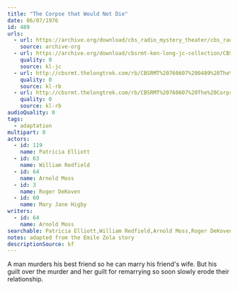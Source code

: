 ```yaml
---
title: "The Corpse that Would Not Die"
date: 06/07/1976
id: 489
urls: 
  - url: https://archive.org/download/cbs_radio_mystery_theater/cbs_radio_mystery_theater-0451-0500.zip/cbs_radio_mystery_theater-0451-0500%2Fcbsrmt_0489_the_corpse_that_would_not_die.mp3
    source: archive-org
  - url: https://archive.org/download/cbsrmt-ken-long-jc-collection/CBSRMT - 760607 0489 The Corpse That Would Not Die vbr fb2_jc.mp3
    quality: 0
    source: kl-jc
  - url: http://cbsrmt.thelongtrek.com/rb/CBSRMT%20760607%200489%20The%20Corpse%20That%20Would%20Not%20Die_wuwm%20rec%209_25_76%20levels.mp3
    quality: 0
    source: kl-rb
  - url: http://cbsrmt.thelongtrek.com/rb/CBSRMT%20760607%20The%20Corpse%20That%20Would%20Not%20Die_wbbm_rb%20760925.mp3
    quality: 0
    source: kl-rb
audioQuality: 0
tags: 
  - adaptation
multipart: 0
actors:  
  - id: 119
    name: Patricia Elliott  
  - id: 63
    name: William Redfield  
  - id: 64
    name: Arnold Moss  
  - id: 3
    name: Roger DeKoven  
  - id: 60
    name: Mary Jane Higby
writers:  
  - id: 64
    name: Arnold Moss
searchable: Patricia Elliott,William Redfield,Arnold Moss,Roger DeKoven,Mary Jane Higby Arnold Moss
notes: adapted from the Emile Zola story
descriptionSource: kf
---
```

A man murders his best friend so he can marry his friend's wife. But his guilt over the murder and her guilt for remarrying so soon slowly erode their relationship.